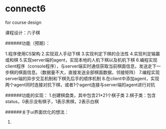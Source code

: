 # connect6
for course design

课程设计：六子棋

######功能（预期）：

1.程序使用CS架构
2.实现双人手动下棋
3.实现判定下棋的合法性
4.实现判定输赢或和棋
5.实现server端的agent，实现本地的人机下棋以及机机下棋
6.编程实现client程序（console程序），与server端实时通信获取当前棋面信息，发送走下一步棋的棋面信息。（数据量不大，直接发送全部棋面数据，邻接矩阵）
7.编程实现server端的异步交互机制和下棋先后手的顺序机制
8.在client中添加agent，实现两个agent同时连接对抗下棋，或者1个agent连接与server端的agent进行对抗


######功能的实现：
1.创建棋盘类，其中包含21*21个棋子类
2.棋子类：包含status，0表示没有棋子，1表示黑棋，2表示白棋


######关于ui界面优化的想法：

1.
